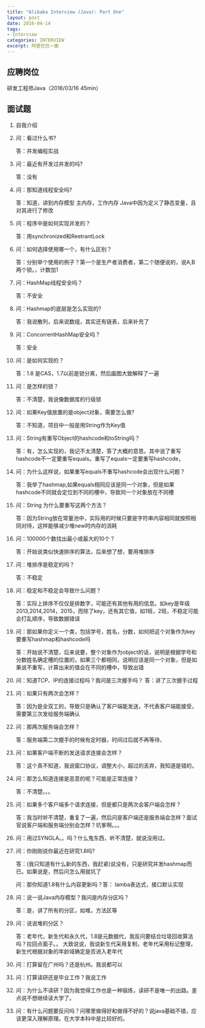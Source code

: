 ```yaml
---
title: "Alibaba Interview (Java): Part One"
layout: post
date: 2016-04-14
tags:
- Interview
categories: INTERVIEW
excerpt: 阿里巴巴一面
---
```


## 应聘岗位

研发工程师Java（2016/03/16 45min）

## 面试题

1. 自我介绍

2. 问：看过什么书?

   答：并发编程实战

3. 问：最近有开发过并发的吗? 

   答：没有
4. 问：那知道线程安全吗?

   答：知道，讲到内存模型 主内存，工作内存  Java中因为定义了静态变量，且对其进行了修改

5. 问：程序中是如何实现并发的？

   答：用synchronized和ReetrantLock

6. 问：如何选择使用哪一个，有什么区别？ 

   答：分别举个使用的例子？第一个是生产者消费者，第二个随便说的，说A,B两个锁。，计数加1

7. 问：HashMap线程安全吗？ 

   答：不安全

8. 问：Hashmap的底层是怎么实现的?

   答：我说散列，后来说数组，其实还有链表，后来补充了

9. 问：ConcorrentHashMap安全吗？

   答：安全

10. 问：是如何实现的？

    答：1.8 是CAS，1.7以前是锁分离，然后画图大致解释了一遍

11. 问：是怎样的锁？

    答：不清楚，我说像数据库的行级锁

12. 问：如果Key值放置的是object对象，需要怎么做?

    答：不知道，项目中一般是用String作为Key值

13. 问：String有重写Object的hashcode和toString吗？

    答：有，怎么实现的，我记不太清楚，答了大概的意思。其中说了重写hashcode不一定要重写equals。重写了equals一定要重写hashcode，

14. 问：为什么这样说，如果重写equals不重写hashcode会出现什么问题？

    答：我举了hashmap,如果equals相同应该是同一个对象，但是如果hashcode不同就会定位到不同的槽中，导致同一个对象放在不同槽

15. 问：String 为什么要重写这两个方法？

    答：因为String放在常量池中，实际用的时候只要是字符串内容相同就按照相同对待，这样能够减少堆new时内存的消耗

16. 问：100000个数找出最小或最大的10个？

    答：开始说类似快速排序的算法，后来想了想，要用堆排序

17. 问：堆排序是稳定的吗？

    答：不稳定

18. 问：稳定和不稳定会导致什么问题？

    答：实际上排序不仅仅是排数字，可能还有其他有用的信息。如key是年级2013,2014,2014，2015，而除了key，还有其它值，如1班，2班，不稳定可能会打乱顺序，导致数据错误

19. 问：那如果你定义一个类，包括学号，姓名，分数，如何把这个对象作为key要重写hashmap和hashcode吗

	答：开始说不清楚，后来说要，整个对象作为object的话，说明是根据学号和分数姓名确定槽的位置的，如果三个都相同，说明应该是同一个对象，但是如果说不重写，计算出来的值会在不同的槽中，导致出错

20. 问：知道TCP、IP的连接过程吗？我问是三次握手吗？
    答：讲了三次握手过程

21. 问：如果只有两次会怎样？

    答：因为是全双工的，导致只是确认了客户端能发送，不代表客户端能接受，需要第三次发给服务端确认

22. 问：那两次服务端会怎样？

    答：服务端第二次握手的时候有定时器，时间过后就不再等待、

23. 问：如果客户端不断的发送请求连接会怎样？

    答：这个真不知道，我说窗口协议，调整大小，超过的丢弃，我知道是错的，

24. 问：那怎么知道连接是恶意的呢？可能是正常连接？

    答：不清楚。。。

25. 问：如果多个客户端多个请求连接，但是都只是两次会客户端会怎样？ 

    答：我当时听不清楚，重复了一遍，然后问是客户端还是服务端会怎样？面试官说客户端和服务端分别会怎样？坑爹啊。。。

26. 问：用过SYNGLA。。吗？什么鬼东西，听不清楚，就说没用过。

27. 问：你刚刚说你最近在研究1.8吗?

    答：(我只知道有什么新的东西，我赶紧)说没有，只是研究并发hashmap而已。如果说是，然后问怎么用就坑了

    问：那你知道1.8有什么内容更新吗？答： lamba表达式，接口默认实现

28. 问：说一说Java内存模型？我问是内存分区吗？

    答：是，讲了所有的分区，如堆，方法区等

29. 问：说说堆的分区？

    答：老年代，新生代和永久代，1.8是元数据代，我反问要结合垃圾回收算法吗？拉回点面子。。
	大致说说，我说新生代采用复制，老年代采用标记整理，新生代根据对象的年龄域确定是否进入老年代

30. 问：打算留在广州吗？还是杭州。我说都可以

31. 问：打算读研还是毕业工作？我说工作

32. 问：为什么不读研？因为我觉得工作也是一种锻炼，读研不是唯一的出路。差点说不想继续读大学了。

33. 问：有什么问题要反问吗？问哪里做得好和做得不好的？说java基础不错，应该更深入理解原理。在大学本科中是比较好的。


